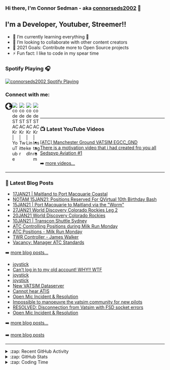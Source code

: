 ### Hi there, I'm Connor Sedman - aka [connorseds2002][website] 👋

## I'm a Developer, Youtuber, Streemer!!

- 🌱 I’m currently learning everything 🤣
- 👯 I’m looking to collaborate with other content creators
- 🥅 2021 Goals: Contribute more to Open Source projects
- ⚡ Fun fact: I like to code in my spear time

### Spotify Playing 🎧

[<img src="https://novatorem.connorseds2002.vercel.app/api/spotify" alt="connorseds2002 Spotify Playing" width="350" />](https://open.spotify.com/user/connor-808)

### Connect with me:

[<img align="left" alt="codeSTACKr.com" width="22px" src="https://raw.githubusercontent.com/iconic/open-iconic/master/svg/globe.svg" />][website]
[<img align="left" alt="codeSTACKr | YouTube" width="22px" src="https://cdn.jsdelivr.net/npm/simple-icons@v3/icons/youtube.svg" />][youtube]
[<img align="left" alt="codeSTACKr | Twitter" width="22px" src="https://cdn.jsdelivr.net/npm/simple-icons@v3/icons/twitter.svg" />][twitter]
[<img align="left" alt="codeSTACKr | LinkedIn" width="22px" src="https://cdn.jsdelivr.net/npm/simple-icons@v3/icons/linkedin.svg" />][linkedin]
[<img align="left" alt="codeSTACKr | Instagram" width="22px" src="https://cdn.jsdelivr.net/npm/simple-icons@v3/icons/instagram.svg" />][instagram]

<br />
<br />

---

### 📺 Latest YouTube Videos

<!-- YOUTUBE:START -->
- [[ATC] Manchester Ground VATSIM EGCC_GND](https://www.youtube.com/watch?v=2gOB_NWOp2o)
- [There is a motivation video that i had created fro you all](https://www.youtube.com/watch?v=cKzpUc_jYaw)
- [Sedspvp Aviation #1](https://www.youtube.com/watch?v=6Z4TeOA4d0A)
<!-- YOUTUBE:END -->

➡️ [more videos...](https://youtube.com/channel/UC6fFV-8lCLLoKYCUAstFbQQ)

---

### 📕 Latest Blog Posts

<!-- BLOG-POST-LIST:START -->
- [17JAN21 | Maitland to Port Macquarie Coastal](https://forums.vatpac.org/calendar/event/1577-17jan21-maitland-to-port-macquarie-coastal/?do=findComment&comment=218&tab=comments)
- [NOTAM 15JAN21: Positions Reserved For QVirtual 10th Birthday Bash](https://forums.vatpac.org/topic/18550-notam-15jan21-positions-reserved-for-qvirtual-10th-birthday-bash/?do=findComment&comment=130662)
- [15JAN21 | Port Macquarie to Maitland via the "Worm"](https://forums.vatpac.org/calendar/event/1576-15jan21-port-macquarie-to-maitland-via-the-worm/?do=findComment&comment=217&tab=comments)
- [27JAN21 World Discovery Colorado Rockies Leg 2](https://forums.vatpac.org/calendar/event/1610-27jan21-world-discovery-colorado-rockies-leg-2/)
- [20JAN21 World Discovery Colorado Rockies](https://forums.vatpac.org/calendar/event/1609-20jan21-world-discovery-colorado-rockies/)
- [10JAN21 | Transcon Shuttle Sydney](https://forums.vatpac.org/topic/18488-10jan21-transcon-shuttle-sydney/?do=findComment&comment=130630)
- [ATC Controlling Positions during Milk Run Monday](https://forums.vatpac.org/topic/18543-atc-controlling-positions-during-milk-run-monday/?do=findComment&comment=130628)
- [ATC Positions - Milk Run Monday](https://forums.vatpac.org/topic/15096-atc-positions-milk-run-monday/?do=findComment&comment=130627)
- [TWR Controller - James Walker](https://forums.vatpac.org/topic/18542-twr-controller-james-walker/?do=findComment&comment=130624)
- [Vacancy: Manager ATC Standards](https://forums.vatpac.org/topic/18541-vacancy-manager-atc-standards/?do=findComment&comment=130621)
<!-- BLOG-POST-LIST:END -->

➡️ [more blog posts...](https://Forums.vatpac.org)
<!-- VATSIM.NET:START -->
- [joystick](https://forums.vatsim.net/topic/30427-joystick/?do=findComment&comment=173921)
- [Can't log in to my old account! WHY!! WTF](https://forums.vatsim.net/topic/30428-cant-log-in-to-my-old-account-why-wtf/?do=findComment&comment=173920)
- [joystick](https://forums.vatsim.net/topic/30427-joystick/?do=findComment&comment=173919)
- [joystick](https://forums.vatsim.net/topic/30427-joystick/?do=findComment&comment=173918)
- [New VATSIM Dataserver](https://forums.vatsim.net/topic/26920-new-vatsim-dataserver/?do=findComment&comment=173916)
- [Cannot hear ATIS](https://forums.vatsim.net/topic/30424-cannot-hear-atis/?do=findComment&comment=173914)
- [Open Mic Incident & Resolution](https://forums.vatsim.net/topic/30423-open-mic-incident-resolution/?do=findComment&comment=173912)
- [Impossible to manoeuvre the vatsim community for new pilots](https://forums.vatsim.net/topic/30413-impossible-to-manoeuvre-the-vatsim-community-for-new-pilots/?do=findComment&comment=173911)
- [RESOLVED: Disconnection from Vatsim with FSD socket errors](https://forums.vatsim.net/topic/28727-resolved-disconnection-from-vatsim-with-fsd-socket-errors/?do=findComment&comment=173910)
- [Open Mic Incident & Resolution](https://forums.vatsim.net/topic/30423-open-mic-incident-resolution/?do=findComment&comment=173909)
<!-- VATSIM.NET:END -->
➡️ [more blog posts...](https://forums.vatsim.net/)

<!-- IVAO.AERO:START -->
<!-- IVAO.AERO:END -->
➡️ [more blog posts](https://forum.ivao.areo/)

---

<details>
  <summary>:zap: Recent GitHub Activity</summary>
  
<!--START_SECTION:activity-->
1. ❗️ Closed issue [#42](https://github.com/jamesgeorge007/github-activity-readme/issues/42) in [jamesgeorge007/github-activity-readme](https://github.com/jamesgeorge007/github-activity-readme)
2. 🗣 Commented on [#12](https://github.com/Connorseds2002/VATUK-vatsys-dataset/issues/12) in [Connorseds2002/VATUK-vatsys-dataset](https://github.com/Connorseds2002/VATUK-vatsys-dataset)
3. 🎉 Merged PR [#1](https://github.com/Connorseds2002/UK-Sector-File/pull/1) in [Connorseds2002/UK-Sector-File](https://github.com/Connorseds2002/UK-Sector-File)
4. 💪 Opened PR [#1](https://github.com/Connorseds2002/UK-Sector-File/pull/1) in [Connorseds2002/UK-Sector-File](https://github.com/Connorseds2002/UK-Sector-File)
5. 💪 Opened PR [#12](https://github.com/Connorseds2002/VATUK-vatsys-dataset/pull/12) in [Connorseds2002/VATUK-vatsys-dataset](https://github.com/Connorseds2002/VATUK-vatsys-dataset)
6. 💪 Opened PR [#11](https://github.com/Connorseds2002/VATUK-vatsys-dataset/pull/11) in [Connorseds2002/VATUK-vatsys-dataset](https://github.com/Connorseds2002/VATUK-vatsys-dataset)
7. 🗣 Commented on [#9](https://github.com/Connorseds2002/VATUK-vatsys-dataset/issues/9) in [Connorseds2002/VATUK-vatsys-dataset](https://github.com/Connorseds2002/VATUK-vatsys-dataset)
8. ❗️ Opened issue [#10](https://github.com/Connorseds2002/VATUK-vatsys-dataset/issues/10) in [Connorseds2002/VATUK-vatsys-dataset](https://github.com/Connorseds2002/VATUK-vatsys-dataset)
9. 💪 Opened PR [#8](https://github.com/Connorseds2002/VATUK-vatsys-dataset/pull/8) in [Connorseds2002/VATUK-vatsys-dataset](https://github.com/Connorseds2002/VATUK-vatsys-dataset)
10. 🎉 Merged PR [#6](https://github.com/Connorseds2002/VATUK-vatsys-dataset/pull/6) in [Connorseds2002/VATUK-vatsys-dataset](https://github.com/Connorseds2002/VATUK-vatsys-dataset)
<!--END_SECTION:activity-->

</details>

<details>
  <summary>:zap: GitHub Stats</summary>

  <img align="left" alt="connorseds2002's GitHub Stats" src="http://github-readme-stats.connorseds2002.vercel.app/api?username=connorseds2002&show_icons=true&hide_border=true" />
<img align="left" alt="connorseds2002's GitHub Top Langs" src="http://github-readme-stats.connorseds2002.vercel.app/api/top-langs/?username=connorseds2002&layout=compact2&show_icons=true&hide_border=true" />

</details>

<details>
  <summary>:zap: Coding Time</summary>
  <a href="https://wakatime.com"><img src="https://wakatime.com/share/@connorseds2002/fbe24d6b-ddb8-468c-bf02-701ed789a553.png" /></a>

</details>

[website]: https://vatpac.org
[twitter]: https://twitter.com/connorsedman11
[youtube]: https://youtube.com/channel/UC6fFV-8lCLLoKYCUAstFbQQ
[instagram]: https://instagram.com/
[linkedin]: https://linkedin.com/in/
